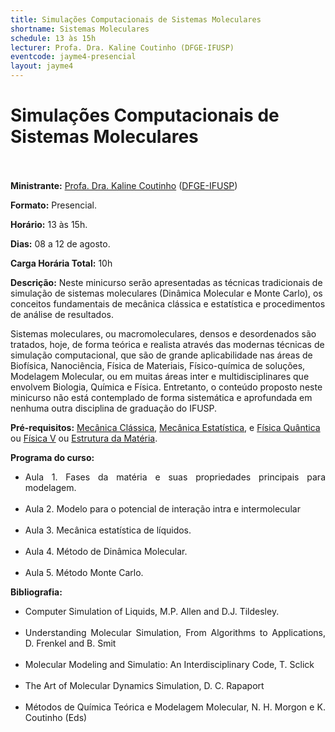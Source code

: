 ```yaml
---
title: Simulações Computacionais de Sistemas Moleculares
shortname: Sistemas Moleculares
schedule: 13 às 15h
lecturer: Profa. Dra. Kaline Coutinho (DFGE-IFUSP)
eventcode: jayme4-presencial
layout: jayme4
---
```


# Simulações Computacionais de Sistemas Moleculares <br><br>

**Ministrante:** [Profa. Dra. Kaline Coutinho](http://lattes.cnpq.br/9205662588542783) ([DFGE-IFUSP](https://portal.if.usp.br/fge/pt-br/p%C3%A1gina/in%C3%ADcio))

**Formato:** Presencial.

**Horário:** 13 às 15h.

**Dias:** 08 a 12 de agosto.

**Carga Horária Total:** 10h

**Descrição:** Neste minicurso serão apresentadas as técnicas tradicionais de simulação de sistemas moleculares (Dinâmica Molecular e Monte Carlo), os conceitos fundamentais de mecânica clássica e estatística e procedimentos de análise de resultados. 

Sistemas moleculares, ou macromoleculares, densos e desordenados são tratados, hoje, de forma teórica e realista através das modernas técnicas de simulação computacional, que são de grande aplicabilidade nas áreas de Biofísica, Nanociência, Física de Materiais, Físico-química de soluções, Modelagem Molecular, ou em muitas áreas inter e multidisciplinares que envolvem Biologia, Química e Física. Entretanto, o conteúdo proposto neste minicurso não está contemplado de forma sistemática e aprofundada em nenhuma outra disciplina de graduação do IFUSP. 

**Pré-requisitos:** [Mecânica Clássica](https://uspdigital.usp.br/jupiterweb/obterDisciplina?nomdis=&sgldis=4302305), [Mecânica Estatística](https://uspdigital.usp.br/jupiterweb/obterDisciplina?nomdis=&sgldis=4302401), e [Física Quântica](https://uspdigital.usp.br/jupiterweb/obterDisciplina?nomdis=&sgldis=4302311) ou [Física V](https://uspdigital.usp.br/jupiterweb/obterDisciplina?sgldis=4300311&verdis=2) ou [Estrutura da Matéria](https://uspdigital.usp.br/jupiterweb/obterDisciplina?sgldis=ACH4027&verdis=2).

**Programa do curso:**

<div style="text-align: justify">
 <ul>
  <li>Aula 1. Fases da matéria e suas propriedades principais para modelagem. </li> <br>
  <li>Aula 2. Modelo para o potencial de interação intra e intermolecular </li> <br>
  <li>Aula 3. Mecânica estatística de líquidos.  </li> <br>
  <li>Aula 4. Método de Dinâmica Molecular.</li> <br>
  <li>Aula 5. Método Monte Carlo. </li>
 </ul>
</div>

**Bibliografia:**

<div style="text-align: justify">
 <ul>
  <li> Computer Simulation of Liquids, M.P. Allen and D.J. Tildesley.  </li> <br>
  <li> Understanding Molecular Simulation, From Algorithms to Applications, D. Frenkel and B. Smit </li><br>
  <li> Molecular Modeling and Simulatio: An Interdisciplinary Code, T. Sclick </li> <br>
  <li> The Art of Molecular Dynamics Simulation, D. C. Rapaport </li> <br>
  <li> Métodos de Química Teórica e Modelagem Molecular, N. H. Morgon e K. Coutinho (Eds) </li>
 </ul>
</div>
